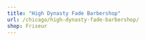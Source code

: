 ```yaml
---
title: "High Dynasty Fade Barbershop"
url: /chicago/high-dynasty-fade-barbershop/
shop: Friseur
---
```

